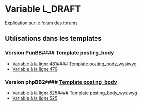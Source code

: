 # Variable L_DRAFT
[Explication sur le forum des forums](http://forum.forumactif.com/t294113-listing-des-variables#L_DRAFT)
## Utilisations dans les templates
### Version PunBB#### [Template posting_body](punbb/posting_body.md)
* [Variable à la ligne 481](../punbb/posting_body.tpl#L481)#### [Template posting_body_wysiwyg](punbb/posting_body_wysiwyg.md)
* [Variable à la ligne 479](../punbb/posting_body_wysiwyg.tpl#L479)
### Version phpBB2#### [Template posting_body](subsilver/posting_body.md)
* [Variable à la ligne 525](../subsilver/posting_body.tpl#L525)#### [Template posting_body_wysiwyg](subsilver/posting_body_wysiwyg.md)
* [Variable à la ligne 525](../subsilver/posting_body_wysiwyg.tpl#L525)